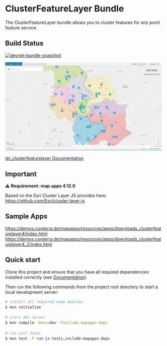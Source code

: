 # ClusterFeatureLayer Bundle
The ClusterFeatureLayer bundle allows you to cluster features for any point feature service.

## Build Status
[![devnet-bundle-snapshot](https://github.com/conterra/mapapps-clusterfeaturelayer/actions/workflows/devnet-bundle-snapshot.yml/badge.svg)](https://github.com/conterra/mapapps-clusterfeaturelayer/actions/workflows/devnet-bundle-snapshot.yml)

![Screenshot ClusterFeature Sample App](https://github.com/conterra/mapapps-clusterfeaturelayer/blob/main/screenshot.png)

[dn_clusterfeaturelayer Documentation](https://github.com/conterra/mapapps-clusterfeaturelayer/tree/master/src/main/js/bundles/dn_clusterfeaturelayer)

## Important
:warning: **Requirement: map.apps 4.12.0**

Based on the Esri Cluster Layer JS provides here: https://github.com/Esri/cluster-layer-js

## Sample Apps
https://demos.conterra.de/mapapps/resources/apps/downloads_clusterfeaturelayer4/index.html
https://demos.conterra.de/mapapps/resources/apps/downloads_clusterfeaturelayer4_2/index.html

## Quick start

Clone this project and ensure that you have all required dependencies installed correctly (see [Documentation](https://docs.conterra.de/en/mapapps/latest/developersguide/getting-started/set-up-development-environment.html)).

Then run the following commands from the project root directory to start a local development server:

```bash
# install all required node modules
$ mvn initialize

# start dev server
$ mvn compile -Denv=dev -Pinclude-mapapps-deps

# run unit tests
$ mvn test -P run-js-tests,include-mapapps-deps
```
